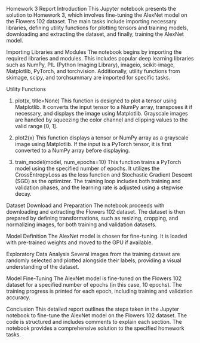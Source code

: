 Homework 3 Report
Introduction
This Jupyter notebook presents the solution to Homework 3, which involves fine-tuning the AlexNet model on the Flowers 102 dataset. The main tasks include importing necessary libraries, defining utility functions for plotting tensors and training models, downloading and extracting the dataset, and finally, training the AlexNet model.

Importing Libraries and Modules
The notebook begins by importing the required libraries and modules. This includes popular deep learning libraries such as NumPy, PIL (Python Imaging Library), imageio, scikit-image, Matplotlib, PyTorch, and torchvision. Additionally, utility functions from skimage, scipy, and torchsummary are imported for specific tasks.

Utility Functions
1. plot(x, title=None)
This function is designed to plot a tensor using Matplotlib. It converts the input tensor to a NumPy array, transposes it if necessary, and displays the image using Matplotlib. Grayscale images are handled by squeezing the color channel and clipping values to the valid range [0, 1].

2. plot2(x)
This function displays a tensor or NumPy array as a grayscale image using Matplotlib. If the input is a PyTorch tensor, it is first converted to a NumPy array before displaying.

3. train_model(model, num_epochs=10)
This function trains a PyTorch model using the specified number of epochs. It utilizes the CrossEntropyLoss as the loss function and Stochastic Gradient Descent (SGD) as the optimizer. The training loop includes both training and validation phases, and the learning rate is adjusted using a stepwise decay.

Dataset Download and Preparation
The notebook proceeds with downloading and extracting the Flowers 102 dataset. The dataset is then prepared by defining transformations, such as resizing, cropping, and normalizing images, for both training and validation datasets.

Model Definition
The AlexNet model is chosen for fine-tuning. It is loaded with pre-trained weights and moved to the GPU if available.

Exploratory Data Analysis
Several images from the training dataset are randomly selected and plotted alongside their labels, providing a visual understanding of the dataset.

Model Fine-Tuning
The AlexNet model is fine-tuned on the Flowers 102 dataset for a specified number of epochs (in this case, 10 epochs). The training progress is printed for each epoch, including training and validation accuracy.

Conclusion
This detailed report outlines the steps taken in the Jupyter notebook to fine-tune the AlexNet model on the Flowers 102 dataset. The code is structured and includes comments to explain each section. The notebook provides a comprehensive solution to the specified homework tasks.




